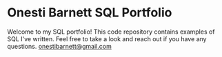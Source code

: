 # Onesti Barnett SQL Portfolio
Welcome to my SQL portfolio! This code repository contains examples of SQL I've written. Feel free to take a look and reach out if you have any questions. onestibarnett@gmail.com

